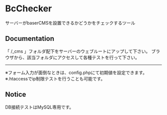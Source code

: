 BcChecker
==========
サーバーがbaserCMSを設置できるかどうかをチェックするツール

Documentation
-------

「 /_cms 」フォルダ配下をサーバーのウェブルートにアップして下さい。
ブラウザから、該当フォルダにアクセスして各種テストを行って下さい。
___
※フォーム入力が面倒なときは、config.phpにて初期値を設定できます。
※.htaccessでip制限テストを行うことも可能です。

Notice
-------
DB接続テストはMySQL専用です。